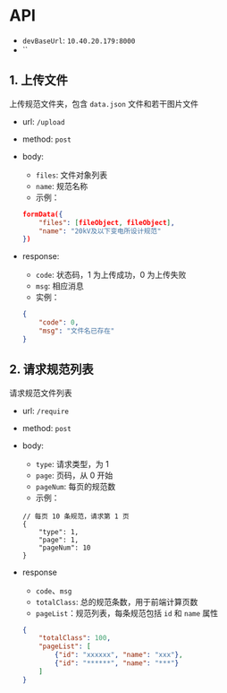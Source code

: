 # API

* `devBaseUrl`: `10.40.20.179:8000`
* ``

## 1. 上传文件

上传规范文件夹，包含 `data.json` 文件和若干图片文件

* url: `/upload`
* method: `post`
* body: 
  * `files`: 文件对象列表
  * `name`: 规范名称
  * 示例：
  
  ```json
  formData({
      "files": [fileObject, fileObject],
      "name": "20kV及以下变电所设计规范"
  })
  ```

* response:

  * `code`: 状态码，1 为上传成功，0 为上传失败
  * `msg`: 相应消息
  * 实例：

  ```json
  {
      "code": 0,
      "msg": "文件名已存在"
  }
  ```

## 2. 请求规范列表

请求规范文件列表

* url: `/require`

* method: `post`

* body:
  
  * `type`: 请求类型，为 1
  * `page`: 页码，从 0 开始
  * `pageNum`: 每页的规范数
  * 示例：

  ```json5
  // 每页 10 条规范，请求第 1 页
  {
      "type": 1,
      "page": 1,
      "pageNum": 10
  }
  ```

* response

  * `code`、`msg`
  * `totalClass`: 总的规范条数，用于前端计算页数
  * `pageList`：规范列表，每条规范包括 `id` 和 `name` 属性

  ```json
  {
      "totalClass": 100,
      "pageList": [
          {"id": "xxxxxx", "name": "xxx"},
          {"id": "******", "name": "***"}
      ]
  }
  ```

  
